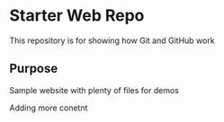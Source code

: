 # Starter Web Repo

This repository is for showing how Git and GitHub work

## Purpose

Sample website with plenty of files for demos

Adding more conetnt 